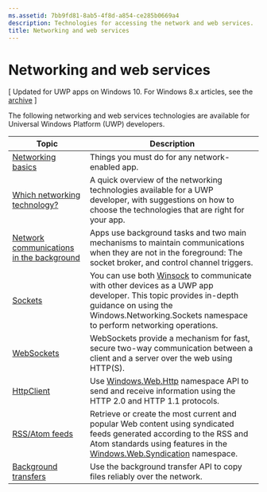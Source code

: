 ```yaml
---
ms.assetid: 7bb9fd81-8ab5-4f8d-a854-ce285b0669a4
description: Technologies for accessing the network and web services.
title: Networking and web services
---
```


# Networking and web services

\[ Updated for UWP apps on Windows 10. For Windows 8.x articles, see the [archive](http://go.microsoft.com/fwlink/p/?linkid=619132) \]

The following networking and web services technologies are available for Universal Windows Platform (UWP) developers.

| Topic                                                                                   | Description                                                                      |
|-----------------------------------------------------------------------------------------|----------------------------------------------------------------------------------|
| [Networking basics](networking-basics.md)                                               | Things you must do for any network-enabled app.                     |
| [Which networking technology?](which-networking-technology.md)                          | A quick overview of the networking technologies available for a UWP developer, with suggestions on how to choose the technologies that are right for your app.               |
| [Network communications in the background](network-communications-in-the-background.md) | Apps use background tasks and two main mechanisms to maintain communications when they are not in the foreground: The socket broker, and control channel triggers.                  |
| [Sockets](sockets.md)                                                                   | You can use both [Winsock](https://msdn.microsoft.com/library/windows/desktop/ms737523) to communicate with other devices as a UWP app developer. This topic provides in-depth guidance on using the Windows.Networking.Sockets namespace to perform networking operations. |
| [WebSockets](websockets.md)                                                             | WebSockets provide a mechanism for fast, secure two-way communication between a client and a server over the web using HTTP(S).                 |
| [HttpClient](httpclient.md)                                                             | Use [Windows.Web.Http](https://msdn.microsoft.com/library/windows/apps/dn279692) namespace API to send and receive information using the HTTP 2.0 and HTTP 1.1 protocols.             |
| [RSS/Atom feeds](web-feeds.md)                                                          | Retrieve or create the most current and popular Web content using syndicated feeds generated according to the RSS and Atom standards using features in the [Windows.Web.Syndication](https://msdn.microsoft.com/library/windows/apps/br243632) namespace.                   |
| [Background transfers](background-transfers.md)                                         | Use the background transfer API to copy files reliably over the network.           |
